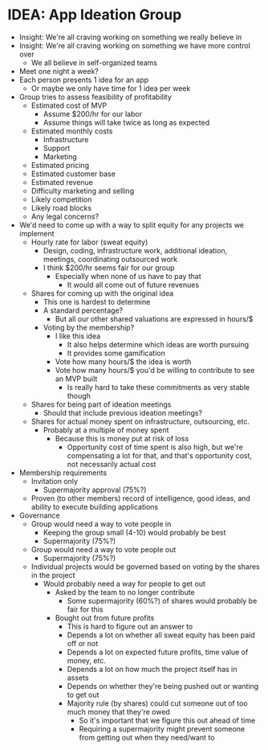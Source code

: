 # IDEA: App Ideation Group

- Insight: We're all craving working on something we really believe in
- Insight: We're all craving working on something we have more control over
    - We all believe in self-organized teams
- Meet one night a week?
- Each person presents 1 idea for an app
    - Or maybe we only have time for 1 idea per week
- Group tries to assess feasibility of profitability
    - Estimated cost of MVP
        - Assume $200/hr for our labor
        - Assume things will take twice as long as expected
    - Estimated monthly costs
        - Infrastructure
        - Support
        - Marketing
    - Estimated pricing
    - Estimated customer base
    - Estimated revenue
    - Difficulty marketing and selling
    - Likely competition
    - Likely road blocks
    - Any legal concerns?
- We'd need to come up with a way to split equity for any projects we implement
    - Hourly rate for labor (sweat equity)
        - Design, coding, infrastructure work, additional ideation, meetings, coordinating outsourced work
        - I think $200/hr seems fair for our group
            - Especially when none of us have to pay that
                - It would all come out of future revenues
    - Shares for coming up with the original idea
        - This one is hardest to determine
        - A standard percentage?
            - But all our other shared valuations are expressed in hours/$
        - Voting by the membership?
            - I like this idea
                - It also helps determine which ideas are worth pursuing
                - It provides some gamification
            - Vote how many hours/$ the idea is worth
            - Vote how many hours/$ you'd be willing to contribute to see an MVP built
                - Is really hard to take these commitments as very stable though
    - Shares for being part of ideation meetings
        - Should that include previous ideation meetings?
    - Shares for actual money spent on infrastructure, outsourcing, etc.
        - Probably at a multiple of money spent
            - Because this is money put at risk of loss
                - Opportunity cost of time spent is also high, but we're compensating a lot for that, and that's opportunity cost, not necessarily actual cost
- Membership requirements
    - Invitation only
        - Supermajority approval (75%?)
    - Proven (to other members) record of intelligence, good ideas, and ability to execute building applications
- Governance
    - Group would need a way to vote people in
        - Keeping the group small (4-10) would probably be best
        - Supermajority (75%?)
    - Group would need a way to vote people out
        - Supermajority (75%?)
    - Individual projects would be governed based on voting by the shares in the project
        - Would probably need a way for people to get out
            - Asked by the team to no longer contribute
                - Some supermajority (60%?) of shares would probably be fair for this
            - Bought out from future profits
                - This is hard to figure out an answer to
                - Depends a lot on whether all sweat equity has been paid off or not
                - Depends a lot on expected future profits, time value of money, etc.
                - Depends a lot on how much the project itself has in assets
                - Depends on whether they're being pushed out or wanting to get out
                - Majority rule (by shares) could cut someone out of too much money that they're owed
                    - So it's important that we figure this out ahead of time
                    - Requiring a supermajority might prevent someone from getting out when they need/want to